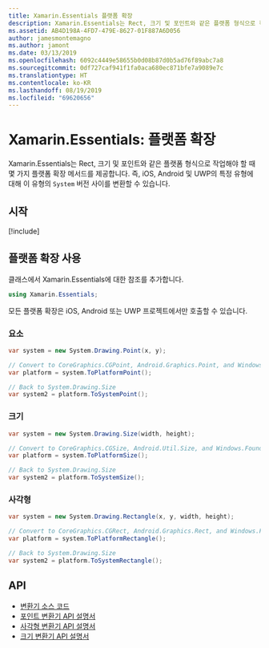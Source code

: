 ```yaml
---
title: Xamarin.Essentials 플랫폼 확장
description: Xamarin.Essentials는 Rect, 크기 및 포인트와 같은 플랫폼 형식으로 작업해야 할 때 몇 가지 플랫폼 확장 메서드를 제공합니다.
ms.assetid: AB4D198A-4FD7-479E-8627-01F887A6D056
author: jamesmontemagno
ms.author: jamont
ms.date: 03/13/2019
ms.openlocfilehash: 6092c4449e58655b0d08b87d0b5ad76f89abc7a8
ms.sourcegitcommit: 0df727caf941f1fa0aca680ec871bfe7a9089e7c
ms.translationtype: HT
ms.contentlocale: ko-KR
ms.lasthandoff: 08/19/2019
ms.locfileid: "69620656"
---
```

# <a name="xamarinessentials-platform-extensions"></a>Xamarin.Essentials: 플랫폼 확장

Xamarin.Essentials는 Rect, 크기 및 포인트와 같은 플랫폼 형식으로 작업해야 할 때 몇 가지 플랫폼 확장 메서드를 제공합니다. 즉, iOS, Android 및 UWP의 특정 유형에 대해 이 유형의 `System` 버전 사이를 변환할 수 있습니다. 

## <a name="get-started"></a>시작

[!include[](~/essentials/includes/get-started.md)]

## <a name="using-platform-extensions"></a>플랫폼 확장 사용

클래스에서 Xamarin.Essentials에 대한 참조를 추가합니다.

```csharp
using Xamarin.Essentials;
```

모든 플랫폼 확장은 iOS, Android 또는 UWP 프로젝트에서만 호출할 수 있습니다.

### <a name="point"></a>요소

```csharp
var system = new System.Drawing.Point(x, y);

// Convert to CoreGraphics.CGPoint, Android.Graphics.Point, and Windows.Foundation.Point
var platform = system.ToPlatformPoint();

// Back to System.Drawing.Size
var system2 = platform.ToSystemPoint();
```

### <a name="size"></a>크기

```csharp
var system = new System.Drawing.Size(width, height);

// Convert to CoreGraphics.CGSize, Android.Util.Size, and Windows.Foundation.Size
var platform = system.ToPlatformSize();

// Back to System.Drawing.Size
var system2 = platform.ToSystemSize();
```

### <a name="rectangle"></a>사각형

```csharp
var system = new System.Drawing.Rectangle(x, y, width, height);

// Convert to CoreGraphics.CGRect, Android.Graphics.Rect, and Windows.Foundation.Rect
var platform = system.ToPlatformRectangle();

// Back to System.Drawing.Size
var system2 = platform.ToSystemRectangle();
```

## <a name="api"></a>API

- [변환기 소스 코드](https://github.com/xamarin/Essentials/tree/master/Xamarin.Essentials/Types/PlatformExtensions)
- [포인트 변환기 API 설명서](xref:Xamarin.Essentials.PointExtensions)
- [사각형 변환기 API 설명서](xref:Xamarin.Essentials.RectangleExtensions)
- [크기 변환기 API 설명서](xref:Xamarin.Essentials.SizeExtensions)

